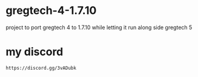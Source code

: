 # gregtech-4-1.7.10
  project to port gregtech 4 to 1.7.10 while letting it run along side gregtech 5

# my discord
	https://discord.gg/3vADubk
